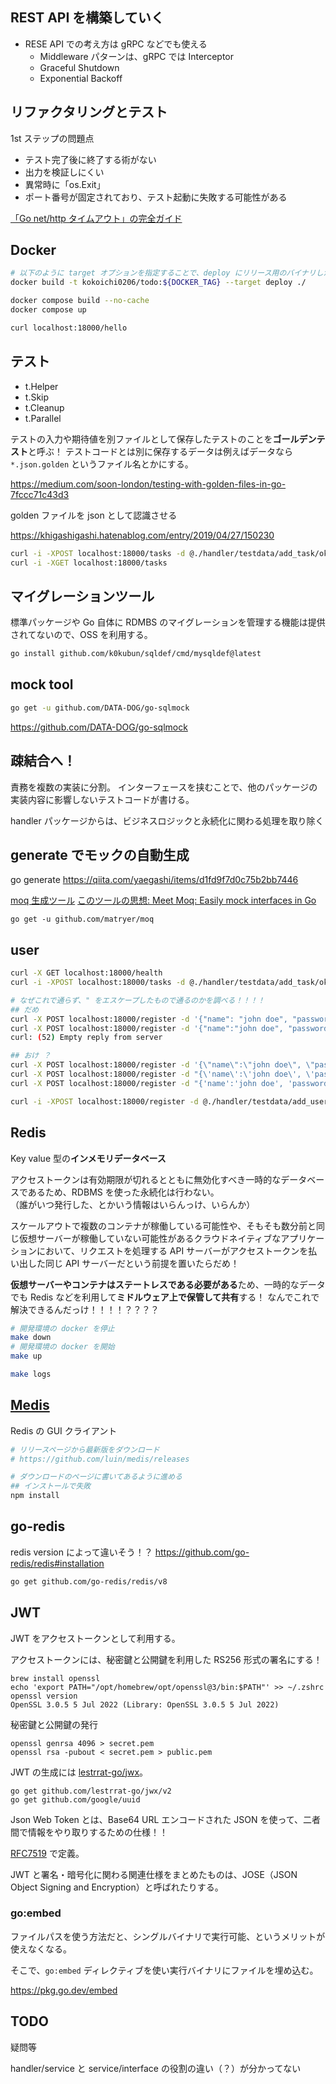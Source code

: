 ## REST API を構築していく

- RESE API での考え方は gRPC などでも使える
  - Middleware パターンは、gRPC では Interceptor
  - Graceful Shutdown
  - Exponential Backoff

## リファクタリングとテスト

1st ステップの問題点

- テスト完了後に終了する術がない
- 出力を検証しにくい
- 異常時に「os.Exit」
- ポート番号が固定されており、テスト起動に失敗する可能性がある

[「Go net/http タイムアウト」の完全ガイド](https://blog.cloudflare.com/ja-jp/the-complete-guide-to-golang-net-http-timeouts-ja-jp/)

## Docker

```sh
# 以下のように target オプションを指定することで、deploy にリリース用のバイナリしか含まれなくなる
docker build -t kokoichi0206/todo:${DOCKER_TAG} --target deploy ./

docker compose build --no-cache
docker compose up

curl localhost:18000/hello
```

## テスト

- t.Helper
- t.Skip
- t.Cleanup
- t.Parallel

テストの入力や期待値を別ファイルとして保存したテストのことを**ゴールデンテスト**と呼ぶ！
テストコードとは別に保存するデータは例えばデータなら `*.json.golden` というファイル名とかにする。

https://medium.com/soon-london/testing-with-golden-files-in-go-7fccc71c43d3

golden ファイルを json として認識させる

https://khigashigashi.hatenablog.com/entry/2019/04/27/150230

```sh
curl -i -XPOST localhost:18000/tasks -d @./handler/testdata/add_task/ok_req.json.golden
curl -i -XGET localhost:18000/tasks
```

## マイグレーションツール

標準パッケージや Go 自体に RDMBS のマイグレーションを管理する機能は提供されてないので、OSS を利用する。

```sh
go install github.com/k0kubun/sqldef/cmd/mysqldef@latest
```

## mock tool

```sh
go get -u github.com/DATA-DOG/go-sqlmock
```

https://github.com/DATA-DOG/go-sqlmock

## 疎結合へ！

責務を複数の実装に分割。
インターフェースを挟むことで、他のパッケージの実装内容に影響しないテストコードが書ける。

handler パッケージからは、ビジネスロジックと永続化に関わる処理を取り除く

## generate でモックの自動生成

go generate
https://qiita.com/yaegashi/items/d1fd9f7d0c75b2bb7446

[moq 生成ツール](https://github.com/matryer/moq)
[このツールの思想: Meet Moq: Easily mock interfaces in Go](https://medium.com/@matryer/meet-moq-easily-mock-interfaces-in-go-476444187d10)

```
go get -u github.com/matryer/moq
```

## user

```sh
curl -X GET localhost:18000/health
curl -i -XPOST localhost:18000/tasks -d @./handler/testdata/add_task/ok_req.json.golden

# なぜこれで通らず、" をエスケープしたもので通るのかを調べる！！！！
## だめ
curl -X POST localhost:18000/register -d '{"name": "john doe", "password": "test", "role": "user"}'
curl -X POST localhost:18000/register -d '{"name":"john doe", "password":"test", "role":"user"}'
curl: (52) Empty reply from server

## おけ ？
curl -X POST localhost:18000/register -d '{\"name\":\"john doe\", \"password\":\"test\", \"role\":\"user\"}'
curl -X POST localhost:18000/register -d "{\'name\':\'john doe\', \'password\':\'test\', \'role\':\'user\'}"
curl -X POST localhost:18000/register -d "{'name':'john doe', 'password':'test', 'role':'user'}"

curl -i -XPOST localhost:18000/register -d @./handler/testdata/add_user/ok_req.json.golden

```

## Redis

Key value 型の**インメモリデータベース**

アクセストークンは有効期限が切れるとともに無効化すべき一時的なデータベースであるため、RDBMS を使った永続化は行わない。  
（誰がいつ発行した、とかいう情報はいらんっけ、いらんか）

スケールアウトで複数のコンテナが稼働している可能性や、そもそも数分前と同じ仮想サーバーが稼働していない可能性があるクラウドネイティブなアプリケーションにおいて、リクエストを処理する API サーバーがアクセストークンを払い出した同じ API サーバーだという前提を置いたらだめ！

**仮想サーバーやコンテナはステートレスである必要がある**ため、一時的なデータでも Redis などを利用して**ミドルウェア上で保管して共有**する！
なんでこれで解決できるんだっけ！！！！？？？？

```sh
# 開発環境の docker を停止
make down
# 開発環境の docker を開始
make up

make logs
```

## [Medis](https://github.com/luin/medis)

Redis の GUI クライアント

```sh
# リリースページから最新版をダウンロード
# https://github.com/luin/medis/releases

# ダウンロードのページに書いてあるように進める
## インストールで失敗
npm install
```

## go-redis

redis version によって違いそう！？
https://github.com/go-redis/redis#installation

```sh
go get github.com/go-redis/redis/v8
```

## JWT

JWT をアクセストークンとして利用する。

アクセストークンには、秘密鍵と公開鍵を利用した RS256 形式の署名にする！

```
brew install openssl
echo 'export PATH="/opt/homebrew/opt/openssl@3/bin:$PATH"' >> ~/.zshrc
openssl version
OpenSSL 3.0.5 5 Jul 2022 (Library: OpenSSL 3.0.5 5 Jul 2022)
```

秘密鍵と公開鍵の発行

```
openssl genrsa 4096 > secret.pem
openssl rsa -pubout < secret.pem > public.pem
```

JWT の生成には [lestrrat-go/jwx](https://github.com/lestrrat-go/jwx)。

```
go get github.com/lestrrat-go/jwx/v2
go get github.com/google/uuid
```

Json Web Token とは、Base64 URL エンコードされた JSON を使って、二者間で情報をやり取りするための仕様！！

[RFC7519](https://tex2e.github.io/rfc-translater/html/rfc7519.html) で定義。

JWT と署名・暗号化に関わる関連仕様をまとめたものは、JOSE（JSON Object Signing and Encryption）と呼ばれたりする。

### go:embed

ファイルパスを使う方法だと、シングルバイナリで実行可能、というメリットが使えなくなる。

そこで、`go:embed` ディレクティブを使い実行バイナリにファイルを埋め込む。

https://pkg.go.dev/embed

## TODO

疑問等

handler/service と service/interface の役割の違い（？）が分かってない

